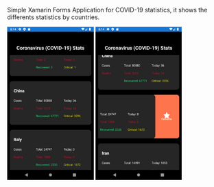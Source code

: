 Simple Xamarin Forms Application for COVID-19 statistics, it shows the differents statistics by countries.

<img src="./images/img1.png" width="40%">

<img src="./images/img2.png" width="40%">
